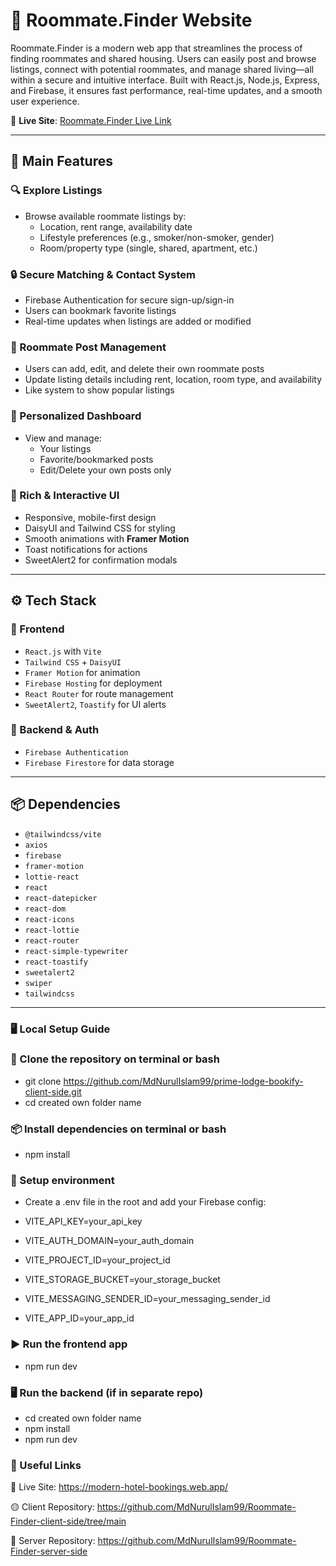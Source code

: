 # 🏨 Roommate.Finder Website

Roommate.Finder is a modern web app that streamlines the process of finding roommates and shared housing. Users can easily post and browse listings, connect with potential roommates, and manage shared living—all within a secure and intuitive interface. Built with React.js, Node.js, Express, and Firebase, it ensures fast performance, real-time updates, and a smooth user experience.

📍 **Live Site**: [Roommate.Finder Live Link](https://room-mate-finder-auth.web.app/)

---

## 🚀 Main Features

### 🔍 Explore Listings

- Browse available roommate listings by:
  - Location, rent range, availability date
  - Lifestyle preferences (e.g., smoker/non-smoker, gender)
  - Room/property type (single, shared, apartment, etc.)

### 🔒 Secure Matching & Contact System

- Firebase Authentication for secure sign-up/sign-in
- Users can bookmark favorite listings
- Real-time updates when listings are added or modified

### 📝 Roommate Post Management

- Users can add, edit, and delete their own roommate posts
- Update listing details including rent, location, room type, and availability
- Like system to show popular listings

### 👤 Personalized Dashboard

- View and manage:
  - Your listings
  - Favorite/bookmarked posts
  - Edit/Delete your own posts only

### 🎨 Rich & Interactive UI

- Responsive, mobile-first design
- DaisyUI and Tailwind CSS for styling
- Smooth animations with **Framer Motion**
- Toast notifications for actions
- SweetAlert2 for confirmation modals

---

## ⚙️ Tech Stack

### 🔧 Frontend

- `React.js` with `Vite`
- `Tailwind CSS` + `DaisyUI`
- `Framer Motion` for animation
- `Firebase Hosting` for deployment
- `React Router` for route management
- `SweetAlert2`, `Toastify` for UI alerts

### 🧰 Backend & Auth

- `Firebase Authentication`
- `Firebase Firestore` for data storage

---

## 📦 Dependencies

- `@tailwindcss/vite`
- `axios`
- `firebase`
- `framer-motion`
- `lottie-react`
- `react`
- `react-datepicker`
- `react-dom`
- `react-icons`
- `react-lottie`
- `react-router`
- `react-simple-typewriter`
- `react-toastify`
- `sweetalert2`
- `swiper`
- `tailwindcss`

---

### 🖥️ Local Setup Guide

### 📁 Clone the repository on terminal or bash

- git clone https://github.com/MdNurulIslam99/prime-lodge-bookify-client-side.git
- cd created own folder name

### 📦 Install dependencies on terminal or bash

- npm install

### 🔐 Setup environment

- Create a .env file in the root and add your Firebase config:

- VITE_API_KEY=your_api_key
- VITE_AUTH_DOMAIN=your_auth_domain
- VITE_PROJECT_ID=your_project_id
- VITE_STORAGE_BUCKET=your_storage_bucket
- VITE_MESSAGING_SENDER_ID=your_messaging_sender_id
- VITE_APP_ID=your_app_id

### ▶️ Run the frontend app

- npm run dev

### 🖥️ Run the backend (if in separate repo)

- cd created own folder name
- npm install
- npm run dev

### 🔗 Useful Links

🔴 Live Site: https://modern-hotel-bookings.web.app/

🟡 Client Repository: https://github.com/MdNurulIslam99/Roommate-Finder-client-side/tree/main

🔵 Server Repository: https://github.com/MdNurulIslam99/Roommate-Finder-server-side
